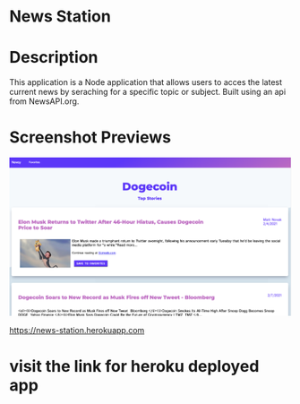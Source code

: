 # News Station

# Description
This application is a Node application that allows users to acces the latest current news by seraching for a specific topic or subject. Built using an api from NewsAPI.org.

# Screenshot Previews
![](Assets/Screen%20Shot%202021-02-07%20at%2010.33.54%20PM.png)

https://news-station.herokuapp.com
# visit the link for heroku deployed app